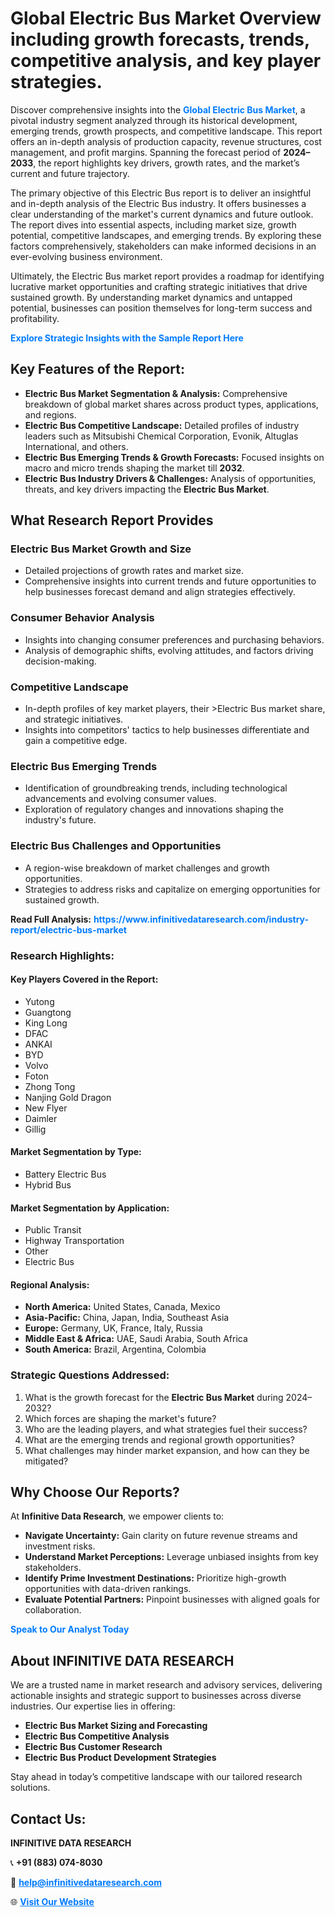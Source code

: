 <h1>Global Electric Bus Market Overview including growth forecasts, trends, competitive analysis, and key player strategies.</h1>
<p>
Discover comprehensive insights into the 
<a href="https://www.infinitivedataresearch.com/industry-report/electric-bus-market" rel="dofollow" style="color: #007BFF; text-decoration: none;"><strong>Global Electric Bus Market</strong></a>, a pivotal industry segment analyzed through its historical development, emerging trends, growth prospects, and competitive landscape. This report offers an in-depth analysis of production capacity, revenue structures, cost management, and profit margins. Spanning the forecast period of <strong>2024–2033</strong>, the report highlights key drivers, growth rates, and the market’s current and future trajectory.
</p>
<p>
The primary objective of this Electric Bus report is to deliver an insightful and in-depth analysis of the Electric Bus industry. It offers businesses a clear understanding of the market's current dynamics and future outlook. The report dives into essential aspects, including market size, growth potential, competitive landscapes, and emerging trends. By exploring these factors comprehensively, stakeholders can make informed decisions in an ever-evolving business environment.
</p>
<p>
Ultimately, the Electric Bus market report provides a roadmap for identifying lucrative market opportunities and crafting strategic initiatives that drive sustained growth. By understanding market dynamics and untapped potential, businesses can position themselves for long-term success and profitability.
</p>
<p>
<a href="https://www.infinitivedataresearch.com/request-sample/reportId=111078" style="color: #007BFF; text-decoration: none;"><strong>Explore Strategic Insights with the Sample Report Here</strong></a>
</p>

<h2>Key Features of the Report:</h2>
<ul>
<li><strong>Electric Bus Market Segmentation & Analysis:</strong> Comprehensive breakdown of global market shares across product types, applications, and regions.</li>
<li><strong>Electric Bus Competitive Landscape:</strong> Detailed profiles of industry leaders such as Mitsubishi Chemical Corporation, Evonik, Altuglas International, and others.</li>
<li><strong>Electric Bus Emerging Trends & Growth Forecasts:</strong> Focused insights on macro and micro trends shaping the market till <strong>2032</strong>.</li>
<li><strong>Electric Bus Industry Drivers & Challenges:</strong> Analysis of opportunities, threats, and key drivers impacting the <strong>Electric Bus Market</strong>.</li>
</ul>

<h2>What Research Report Provides</h2>
<h3>Electric Bus Market Growth and Size</h3>
<ul>
<li>Detailed projections of growth rates and market size.</li>
<li>Comprehensive insights into current trends and future opportunities to help businesses forecast demand and align strategies effectively.</li>
</ul>

<h3>Consumer Behavior Analysis</h3>
<ul>
<li>Insights into changing consumer preferences and purchasing behaviors.</li>
<li>Analysis of demographic shifts, evolving attitudes, and factors driving decision-making.</li>
</ul>

<h3>Competitive Landscape</h3>
<ul>
<li>In-depth profiles of key market players, their >Electric Bus market share, and strategic initiatives.</li>
<li>Insights into competitors' tactics to help businesses differentiate and gain a competitive edge.</li>
</ul>

<h3>Electric Bus Emerging Trends</h3>
<ul>
<li>Identification of groundbreaking trends, including technological advancements and evolving consumer values.</li>
<li>Exploration of regulatory changes and innovations shaping the industry's future.</li>
</ul>

<h3>Electric Bus Challenges and Opportunities</h3>
<ul>
<li>A region-wise breakdown of market challenges and growth opportunities.</li>
<li>Strategies to address risks and capitalize on emerging opportunities for sustained growth.</li>
</ul>
<p><strong>Read Full Analysis:</strong> <a href="https://www.infinitivedataresearch.com/industry-report/electric-bus-market" rel="dofollow" style="color: #007BFF; text-decoration: none;"><strong>https://www.infinitivedataresearch.com/industry-report/electric-bus-market</strong></a></p>
<h3>Research Highlights:</h3>
<h4>Key Players Covered in the Report:</h4>
<ul><li>Yutong</li><li>Guangtong</li><li>King Long</li><li>DFAC</li><li>ANKAI</li><li>BYD</li><li>Volvo</li><li>Foton</li><li>Zhong Tong</li><li>Nanjing Gold Dragon</li><li>New Flyer</li><li>Daimler</li><li>Gillig</li></ul>
<h4>Market Segmentation by Type:</h4>
<ul><li>Battery Electric Bus</li><li>Hybrid Bus</li></ul>
<h4>Market Segmentation by Application:</h4>
<ul><li>Public Transit</li><li>Highway Transportation</li><li>Other</li><li>Electric Bus</li></ul>

<h4>Regional Analysis:</h4>
<ul>
<li><strong>North America:</strong> United States, Canada, Mexico</li>
<li><strong>Asia-Pacific:</strong> China, Japan, India, Southeast Asia</li>
<li><strong>Europe:</strong> Germany, UK, France, Italy, Russia</li>
<li><strong>Middle East & Africa:</strong> UAE, Saudi Arabia, South Africa</li>
<li><strong>South America:</strong> Brazil, Argentina, Colombia</li>
</ul>

<h3>Strategic Questions Addressed:</h3>
<ol>
<li>What is the growth forecast for the <strong>Electric Bus Market</strong> during 2024–2032?</li>
<li>Which forces are shaping the market's future?</li>
<li>Who are the leading players, and what strategies fuel their success?</li>
<li>What are the emerging trends and regional growth opportunities?</li>
<li>What challenges may hinder market expansion, and how can they be mitigated?</li>
</ol>

<h2>Why Choose Our Reports?</h2>
<p>At <strong>Infinitive Data Research</strong>, we empower clients to:</p>
<ul>
<li><strong>Navigate Uncertainty:</strong> Gain clarity on future revenue streams and investment risks.</li>
<li><strong>Understand Market Perceptions:</strong> Leverage unbiased insights from key stakeholders.</li>
<li><strong>Identify Prime Investment Destinations:</strong> Prioritize high-growth opportunities with data-driven rankings.</li>
<li><strong>Evaluate Potential Partners:</strong> Pinpoint businesses with aligned goals for collaboration.</li>
</ul>
<p><a href="https://www.infinitivedataresearch.com/industry-report/electric-bus-market" rel="dofollow" style="color: #007BFF; text-decoration: none;"><strong>Speak to Our Analyst Today</strong></a></p>

<h2>About INFINITIVE DATA RESEARCH</h2>
<p>We are a trusted name in market research and advisory services, delivering actionable insights and strategic support to businesses across diverse industries. Our expertise lies in offering:</p>
<ul>
<li><strong>Electric Bus Market Sizing and Forecasting</strong></li>
<li><strong>Electric Bus Competitive Analysis</strong></li>
<li><strong>Electric Bus Customer Research</strong></li>
<li><strong>Electric Bus Product Development Strategies</strong></li>
</ul>
<p>Stay ahead in today’s competitive landscape with our tailored research solutions.</p>

<h2>Contact Us:</h2>
<p><strong>INFINITIVE DATA RESEARCH</strong></p>
<p>📞 <strong>+91 (883) 074-8030</strong></p>
<p>📧 <strong><a href="mailto:help@infinitivedataresearch.com" style="color: #007BFF;">help@infinitivedataresearch.com</a></strong></p>
<p>🌐 <strong><a href="https://www.infinitivedataresearch.com" rel="dofollow" style="color: #007BFF;">Visit Our Website</a></strong></p>